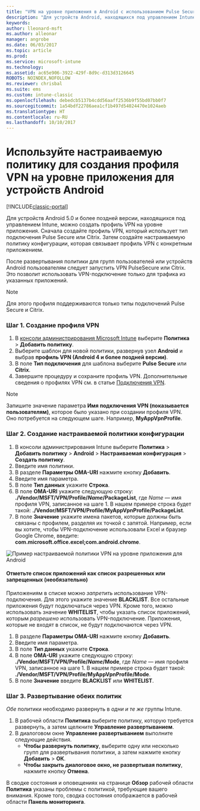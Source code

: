 ```yaml
---
title: "VPN на уровне приложения в Android с использованием Pulse Secure"
description: "Для устройств Android, находящихся под управлением Intune, можно создать профиль VPN на уровне приложения."
keywords: 
author: lleonard-msft
ms.author: alleonar
manager: angrobe
ms.date: 06/03/2017
ms.topic: article
ms.prod: 
ms.service: microsoft-intune
ms.technology: 
ms.assetid: ac65e906-3922-429f-8d9c-d313d3126645
ROBOTS: NOINDEX,NOFOLLOW
ms.reviewer: chrisbal
ms.suite: ems
ms.custom: intune-classic
ms.openlocfilehash: debedcb5137b4cdd56aaff2536b9f55bd07bb0f7
ms.sourcegitcommit: 1a54bdf22786aea1cf1b497d54024470e1024aeb
ms.translationtype: HT
ms.contentlocale: ru-RU
ms.lasthandoff: 10/10/2017
---
```

# <a name="use-a-custom-policy-to-create-a-per-app-vpn-profile-for-android-devices"></a>Используйте настраиваемую политику для создания профиля VPN на уровне приложения для устройств Android

[!INCLUDE[classic-portal](../includes/classic-portal.md)]

Для устройств Android 5.0 и более поздней версии, находящихся под управлением Intune, можно создать профиль VPN на уровне приложения. Сначала создайте профиль VPN, который использует тип подключения Pulse Secure или Citrix. Затем создайте настраиваемую политику конфигурации, которая связывает профиль VPN с конкретным приложением. 

После развертывания политики для групп пользователей или устройств Android пользователям следует запустить VPN PulseSecure или Citrix. Это позволит использовать VPN-подключение только для трафика из указанных приложений.

> [!NOTE]
>
> Для этого профиля поддерживаются только типы подключений Pulse Secure и Citrix.


### <a name="step-1-create-a-vpn-profile"></a>Шаг 1. Создание профиля VPN

1. В [консоли администрирования Microsoft Intune](https://manage.microsoft.com) выберите **Политика** > **Добавить политику**.
2. Выберите шаблон для новой политики, развернув узел **Android** и выбрав **профиль VPN (Android 4 и более поздней версии)**.
3. В поле **Тип подключения** для шаблона выберите **Pulse Secure** или **Citrix**.
4. Завершите процедуру и сохраните профиль VPN. Дополнительные сведения о профилях VPN см. в статье [Подключения VPN](../deploy-use/vpn-connections-in-microsoft-intune.md).

> [!NOTE]
>
> Запишите значение параметра **Имя подключения VPN (показывается пользователям)**, которое было указано при создании профиля VPN. Оно потребуется на следующем шаге. Например, **MyAppVpnProfile**.

### <a name="step-2-create-a-custom-configuration-policy"></a>Шаг 2. Создание настраиваемой политики конфигурации

   1. В консоли администрирования Intune выберите **Политика** > **Добавить политику** > **Android** > **Настраиваемая конфигурация** > **Создать политику**.
   2. Введите имя политики.
   3. В разделе **Параметры OMA-URI** нажмите кнопку **Добавить**.
   4. Введите имя параметра.
   5. В поле **Тип данных** укажите **Строка**.
   6. В поле **OMA-URI** укажите следующую строку: **./Vendor/MSFT/VPN/Profile/*Name*/PackageList**, где *Name* — имя профиля VPN, записанное на шаге 1. В нашем примере строка будет такой: **./Vendor/MSFT/VPN/Profile/MyAppVpnProfile/PackageList**.
   7.   В поле **Значение** укажите имена пакетов, которые должны быть связаны с профилем, разделяя их точкой с запятой. Например, если вы хотите, чтобы VPN-подключение использовали Excel и браузер Google Chrome, введите: **com.microsoft.office.excel;com.android.chrome**.

![Пример настраиваемой политики VPN на уровне приложения для Android](./media/android_per_app_vpn_oma_uri.png)

#### <a name="set-your-app-list-to-blacklist-or-whitelist-optional"></a>Отметьте список приложений как список разрешенных или запрещенных (необязательно)
  Приложениям в списке можно *запретить* использование VPN-подключения. Для этого укажите значение **BLACKLIST**. Все остальные приложения будут подключаться через VPN.
Кроме того, можно использовать значение **WHITELIST**, чтобы указать список приложений, которым *разрешено* использовать VPN-подключение. Приложения, которые не входят в список, не будут подключаются через VPN.
  1.    В разделе **Параметры OMA-URI** нажмите кнопку **Добавить**.
  2.    Введите имя параметра.
  3.    В поле **Тип данных** укажите **Строка**.
  4.    В поле **OMA-URI** укажите следующую строку: **./Vendor/MSFT/VPN/Profile/*Name*/Mode**, где *Name* — имя профиля VPN, записанное на шаге 1. В нашем примере строка будет такой: **./Vendor/MSFT/VPN/Profile/MyAppVpnProfile/Mode**.
  5.    В поле **Значение** введите **BLACKLIST** или **WHITELIST**.



### <a name="step-3-deploy-both-policies"></a>Шаг 3. Развертывание обеих политик

*Обе* политики необходимо развернуть в *одни и те же* группы Intune.

1.  В рабочей области **Политика** выберите политику, которую требуется развернуть, а затем щелкните **Управление развертыванием**.
2.  В диалоговом окне **Управление развертыванием** выполните следующие действия.
    -   **Чтобы развернуть политику**, выберите одну или несколько групп для развертывания политики, а затем нажмите кнопку **Добавить** > **ОК**.
    -   **Чтобы закрыть диалоговое окно, не развертывая политику**, нажмите кнопку **Отмена**.

В сводке состояния и оповещениях на странице **Обзор** рабочей области **Политика** указаны проблемы с политикой, требующие вашего внимания. Кроме того, сводка состояния отображается в рабочей области **Панель мониторинга**.
